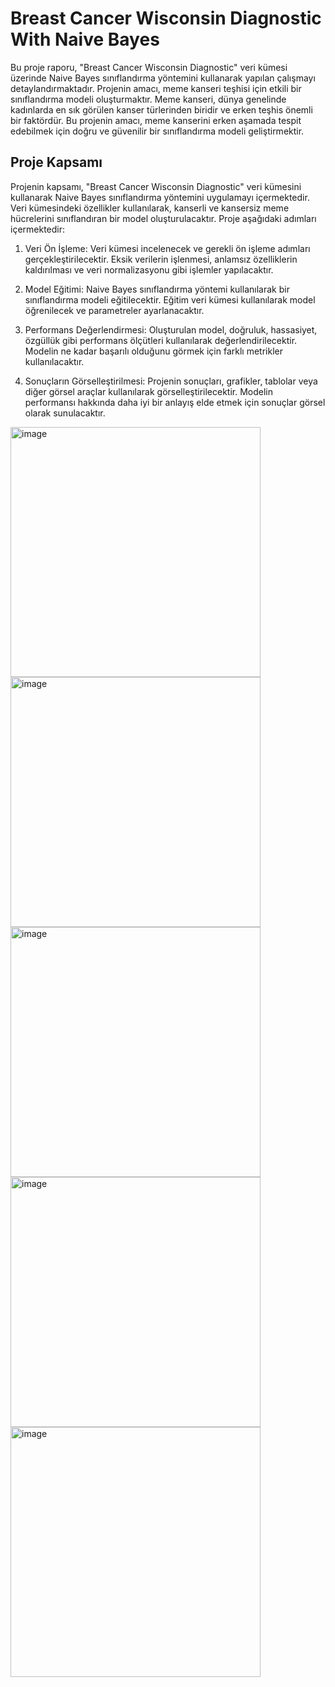 # Breast Cancer Wisconsin Diagnostic With Naive Bayes
Bu proje raporu, "Breast Cancer Wisconsin Diagnostic" veri kümesi üzerinde Naive Bayes sınıflandırma yöntemini kullanarak yapılan çalışmayı detaylandırmaktadır. Projenin amacı, meme kanseri teşhisi için etkili bir sınıflandırma modeli oluşturmaktır. Meme kanseri, dünya genelinde kadınlarda en sık görülen kanser türlerinden biridir ve erken teşhis önemli bir faktördür. Bu projenin amacı, meme kanserini erken aşamada tespit edebilmek için doğru ve güvenilir bir sınıflandırma modeli geliştirmektir.

## Proje Kapsamı
Projenin kapsamı, "Breast Cancer Wisconsin Diagnostic" veri kümesini kullanarak Naive Bayes sınıflandırma yöntemini uygulamayı içermektedir. Veri kümesindeki özellikler kullanılarak, kanserli ve kansersiz meme hücrelerini sınıflandıran bir model oluşturulacaktır. Proje aşağıdaki adımları içermektedir:

1. Veri Ön İşleme: Veri kümesi incelenecek ve gerekli ön işleme adımları gerçekleştirilecektir. Eksik verilerin işlenmesi, anlamsız özelliklerin kaldırılması ve veri normalizasyonu gibi işlemler yapılacaktır.

2. Model Eğitimi: Naive Bayes sınıflandırma yöntemi kullanılarak bir sınıflandırma modeli eğitilecektir. Eğitim veri kümesi kullanılarak model öğrenilecek ve parametreler ayarlanacaktır.

3. Performans Değerlendirmesi: Oluşturulan model, doğruluk, hassasiyet, özgüllük gibi performans ölçütleri kullanılarak değerlendirilecektir. Modelin ne kadar başarılı olduğunu görmek için farklı metrikler kullanılacaktır.

4. Sonuçların Görselleştirilmesi: Projenin sonuçları, grafikler, tablolar veya diğer görsel araçlar kullanılarak görselleştirilecektir. Modelin performansı hakkında daha iyi bir anlayış elde etmek için sonuçlar görsel olarak sunulacaktır.


<img src="https://github.com/deryaozturkk/BreastCancerWisconsinDiagnostic-NaiveBayes/assets/72493701/bf8a43a8-efe1-4130-9556-a751a70c8950" alt="image" width="400">
<img src="https://github.com/deryaozturkk/BreastCancerWisconsinDiagnostic-NaiveBayes/assets/72493701/6f32246d-12dc-4f58-946e-dbd23766885f" alt="image" width="400">
<img src="https://github.com/deryaozturkk/BreastCancerWisconsinDiagnostic-NaiveBayes/assets/72493701/8cac0246-5024-4996-8102-6440ef549e4c" alt="image" width="400">
<img src="https://github.com/deryaozturkk/BreastCancerWisconsinDiagnostic-NaiveBayes/assets/72493701/627ab793-bcb7-4829-80e5-09dbbcd177d5" alt="image" width="400">
<img src="https://github.com/deryaozturkk/BreastCancerWisconsinDiagnostic-NaiveBayes/assets/72493701/ef9ee0d1-3f3f-4ac4-a271-862974c8400e" alt="image" width="400">
